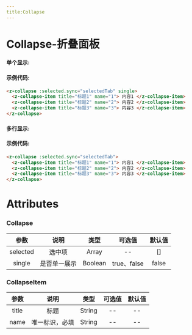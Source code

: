 ```yaml
---
title:Collapse
---
```


# Collapse-折叠面板

#### 单个显示:

<ClientOnly>
<collapse-demo></collapse-demo>
</ClientOnly>

#### 示例代码:

```html
<z-collapse :selected.sync="selectedTab" single>
  <z-collapse-item title="标题1" name="1"> 内容1 </z-collapse-item>
  <z-collapse-item title="标题2" name="2"> 内容2 </z-collapse-item>
  <z-collapse-item title="标题3" name="3"> 内容3 </z-collapse-item>
</z-collapse>
```

#### 多行显示:

<ClientOnly>
<collapse-demo2></collapse-demo2>
</ClientOnly>

#### 示例代码:

```html
<z-collapse :selected.sync="selectedTab">
  <z-collapse-item title="标题1" name="1"> 内容1 </z-collapse-item>
  <z-collapse-item title="标题2" name="2"> 内容2 </z-collapse-item>
  <z-collapse-item title="标题3" name="3"> 内容3 </z-collapse-item>
</z-collapse>
```

# Attributes

### Collapse

|   参数   |     说明     |  类型   |   可选值    | 默认值 |
| :------: | :----------: | :-----: | :---------: | :----: |
| selected |    选中项    |  Array  |     --      |   []   |
|  single  | 是否单一展示 | Boolean | true、false | false  |

### CollapseItem

| 参数  |      说明      |  类型  | 可选值 | 默认值 |
| :---: | :------------: | :----: | :----: | :----: |
| title |      标题      | String |   --   |   --   |
| name  | 唯一标识，必填 | String |   --   |   --   |
